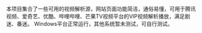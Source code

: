 本项目集合了一些可用的视频解析源，网站页面功能简洁，通俗易懂，可用于腾讯视频、爱奇艺、优酷、哔哩哔哩、芒果TV视频平台的VIP视频解析播放，满足剧迷、番迷。
Windows平台正常运行，其他系统暂未测试，可自行测试。

